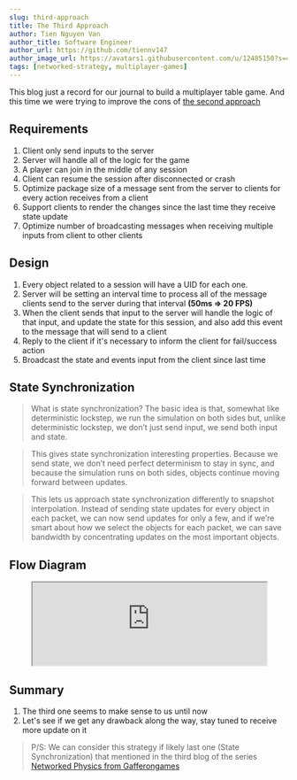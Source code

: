 ```yaml
---
slug: third-approach
title: The Third Approach
author: Tien Nguyen Van
author_title: Software Engineer
author_url: https://github.com/tiennv147
author_image_url: https://avatars1.githubusercontent.com/u/12485150?s=460
tags: [networked-strategy, multiplayer-games]
---
```


This blog just a record for our journal to build a multiplayer table game.
And this time we were trying to improve the cons of [the second approach](2020-10-14-second-approach.md)

## Requirements
1. Client only send inputs to the server
2. Server will handle all of the logic for the game
3. A player can join in the middle of any session
4. Client can resume the session after disconnected or crash
5. Optimize package size of a message sent from the server to clients for every action receives from a client
6. Support clients to render the changes since the last time they receive state update
7. Optimize number of broadcasting messages when receiving multiple inputs from client to other clients

## Design
1. Every object related to a session will have a UID for each one.
2. Server will be setting an interval time to process all of the message clients send to the server during that interval **(50ms => 20 FPS)**
3. When the client sends that input to the server will handle the logic of that input, and update the state for this session, and also add this event to the message that will send to a client
4. Reply to the client if it's necessary to inform the client for fail/success action
5. Broadcast the state and events input from the client since last time

## State Synchronization
> What is state synchronization? The basic idea is that, somewhat like deterministic lockstep, we run the simulation on both sides but, unlike deterministic lockstep, we don’t just send input, we send both input and state.

> This gives state synchronization interesting properties. Because we send state, we don’t need perfect determinism to stay in sync, and because the simulation runs on both sides, objects continue moving forward between updates.

> This lets us approach state synchronization differently to snapshot interpolation. Instead of sending state updates for every object in each packet, we can now send updates for only a few, and if we’re smart about how we select the objects for each packet, we can save bandwidth by concentrating updates on the most important objects.

## Flow Diagram
<figure className="video-container">
  <iframe width="100%" src="https://www.youtube-nocookie.com/embed/wJ5IKK2MrYM?modestbranding=1" allowFullScreen="0"
   allow="accelerometer; autoplay; encrypted-media; gyroscope; picture-in-picture" allowFullScreen>
   </iframe>
</figure>

## Summary
1. The third one seems to make sense to us until now
2. Let's see if we get any drawback along the way, stay tuned to receive more update on it

> P/S: We can consider this strategy if likely last one (State Synchronization) that mentioned in the third blog of the series [Networked Physics from Gafferongames][1]

[1]: https://gafferongames.com/post/state_synchronization/